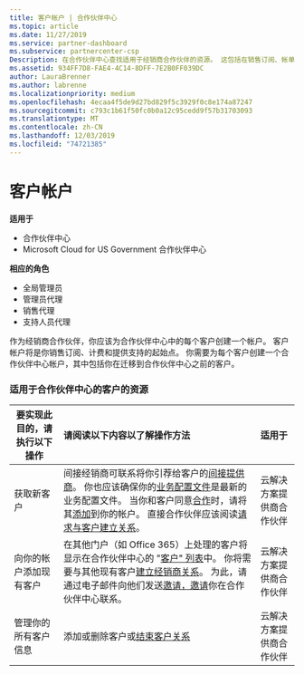 ```yaml
---
title: 客户帐户 | 合作伙伴中心
ms.topic: article
ms.date: 11/27/2019
ms.service: partner-dashboard
ms.subservice: partnercenter-csp
Description: 在合作伙伴中心查找适用于经销商合作伙伴的资源。 这包括在销售订阅、帐单或产品/服务支持之前需要创建客户帐户。
ms.assetid: 934FF7D8-FAE4-4C14-8DFF-7E2B0FF039DC
author: LauraBrenner
ms.author: labrenne
ms.localizationpriority: medium
ms.openlocfilehash: 4ecaa4f5de9d27bd829f5c3929f0c8e174a87247
ms.sourcegitcommit: c793c1b61f50fc0b0a12c95cedd9f57b31703093
ms.translationtype: MT
ms.contentlocale: zh-CN
ms.lasthandoff: 12/03/2019
ms.locfileid: "74721385"
---
```

# <a name="customer-accounts"></a>客户帐户

**适用于**

-  合作伙伴中心
-  Microsoft Cloud for US Government 合作伙伴中心

**相应的角色**

- 全局管理员
- 管理员代理
- 销售代理
- 支持人员代理

作为经销商合作伙伴，你应该为合作伙伴中心中的每个客户创建一个帐户。 客户帐户将是你销售订阅、计费和提供支持的起始点。 你需要为每个客户创建一个合作伙伴中心帐户，其中包括你在迁移到合作伙伴中心之前的客户。

### <a name="resources-for-working-with-your-customers-on-the-partner-center"></a>适用于合作伙伴中心的客户的资源

|**要实现此目的，请执行以下操作**   |**请阅读以下内容以了解操作方法**   |**适用于**|
|-----------------|:----------------------------|:--------------|
|获取新客户|间接经销商可联系将你引荐给客户的[间接提供商](indirect-reseller-tasks-in-partner-center.md)。 你也应该确保你的[业务配置文件](create-a-marketing-profile.md)是最新的业务配置文件。 当你和客户同意[合作](responding-to-referrals.md)时，请将其[添加](add-a-new-customer.md)到你的帐户。 直接合作伙伴应该阅读[请求与客户建立关系](request-a-relationship-with-a-customer.md)。|云解决方案提供商合作伙伴|
|向你的帐户添加现有客户   | 在其他门户（如 Office 365）上处理的客户将显示在合作伙伴中心的 "[客户" 列表](see-your-customer-list.md)中。 你将需要与其他现有客户[建立经销商关系](indirect-reseller-tasks-in-partner-center.md)。 为此，请通过电子邮件向他们发送[邀请，邀请](responding-to-referrals.md)你在合作伙伴中心联系。   | 云解决方案提供商合作伙伴   |
|管理你的所有客户信息   | 添加或删除客户或[结束客户关系](remove-a-relationship.md)|   云解决方案提供商合作伙伴 |
